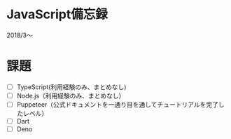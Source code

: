 # JavaScript備忘録
2018/3〜

# 課題
- [ ] TypeScript(利用経験のみ、まとめなし)
- [ ] Node.js（利用経験のみ、まとめなし）
- [ ] Puppeteer（公式ドキュメントを一通り目を通してチュートリアルを完了したレベル）
- [ ] Dart
- [ ] Deno
